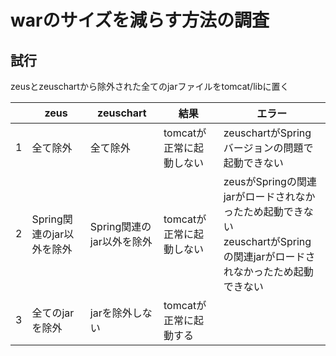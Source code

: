 # warのサイズを減らす方法の調査

## 試行

zeusとzeuschartから除外された全てのjarファイルをtomcat/libに置く

<table>
	<thead>
		<tr>
			<th></th>
			<th>zeus</th>
			<th>zeuschart</th>
			<th>結果</th>
			<th>エラー</th>
		</tr>
	</thead>
	<tbody>
		<tr>
			<td>1</td>
			<td>全て除外</td>
			<td>全て除外</td>
			<td>tomcatが正常に起動しない</td>
			<td>zeuschartがSpringバージョンの問題で起動できない</td>
		</tr>
		<tr>
			<td>2</td>
			<td>Spring関連のjar以外を除外</td>
			<td>Spring関連のjar以外を除外</td>
			<td>tomcatが正常に起動しない</td>
			<td>zeusがSpringの関連jarがロードされなかったため起動できない<br>zeuschartがSpringの関連jarがロードされなかったため起動できない</td>
		</tr>
		<tr>
			<td>3</td>
			<td>全てのjarを除外</td>
			<td>jarを除外しない</td>
			<td>tomcatが正常に起動する</td>
			<td></td>
		</tr>
	</tbody>
</table>